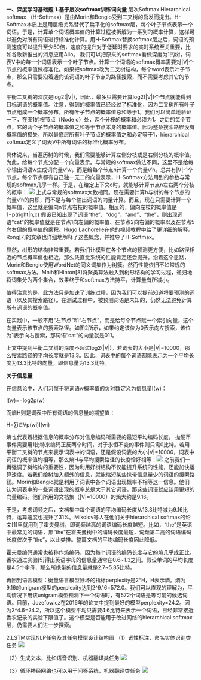 **一、深度学习基础题**
**1.基于层次softmax训练词向量**
层次Softmax
Hierarchical softmax （H-Softmax）是由Morin和Bengio受到二叉树的启发而提出。H-Softmax本质上是用层级关系替代了扁平化的softmax层，每个叶子节点表示一个词语。于是，计算单个词语概率值的计算过程被拆解为一系列的概率计算，这样可以避免对所有词语进行标准化计算。用H-Softmax替换softmax层之后，词语的预测速度可以提升至少50倍，速度的提升对于低延时要求的实时系统至关重要，比如谷歌新推出的消息应用Allo。
我们可以把原来的softmax看做深度为1的树，词表V中的每一个词语表示一个叶子节点。计算一个词语的softmax概率需要对|V|个节点的概率值做标准化。如果把softmax改为二叉树结构，每个word表示叶子节点，那么只需要沿着通向该词语的叶子节点的路径搜索，而不需要考虑其它的节点。

平衡二叉树的深度是log2(|V|)，因此，最多只需要计算log2(|V|)个节点就能得到目标词语的概率值。注意，得到的概率值已经经过了标准化，因为二叉树所有叶子节点组成一个概率分布，所有叶子节点的概率值总和等于1。我们可以简单地验证一下，在图1的根节点（Node o）处，两个分枝的概率和必须为1。之后的每个节点，它的两个子节点的概率值之和等于节点本身的概率值。因为整条搜索路径没有概率值的损失，所以最底层所有叶子节点的概率值之和必定等于1，hierarchical softmax定义了词表V中所有词语的标准化概率分布。

具体说来，当遍历树的时候，我们需要能够计算左侧分枝或是右侧分枝的概率值。为此，给每个节点分配一个向量表示。与常规的softmax做法不同，这里不是给每个输出词语w生成词向量v’w，而是给每个节点n计算一个向量v’n。总共有|V|-1个节点，每个节点都有自己独一无二的向量表示，H-Softmax方法用到的参数与常规的softmax几乎一样。于是，在给定上下文c时，就能够计算节点n左右两个分枝的概率：
![](https://ai-studio-static-online.cdn.bcebos.com/bd98f10e0812411cb437ad4d1665f0f3a6de6b64169e476a97dae99c30c34367)
   上式与常规的softmax大致相同。现在需要计算h与树的每个节点的向量v’n的内积，而不是与每个输出词语的向量计算。而且，现在只需要计算一个概率值，这里就是偏向n节点右枝的概率值。相反的，偏向左枝的概率值是1−p(right|n,c)
   假设已知出现了词语“the”、“dog”、“and”、“the”，则出现词语“cat”的概率值就是在节点1向左偏的概率值、在节点2向右偏的概率以及在节点5向右偏的概率值的乘积。Hugo Lachorelle在他的视频教程中给了更详细的解释。Rong[7]的文章也详细地解释了这些概念，并推导了H-Softmax。

显然，树形的结构非常重要。若我们让模型在各个节点的预测更方便，比如路径相近的节点概率值也相近，那么凭直觉系统的性能肯定还会提升。沿着这个思路，Morin和Bengio使用WordNet的同义词集作为树簇。然而性能依旧不如常规的softmax方法。Mnih和Hinton[8]将聚类算法融入到树形结构的学习过程，递归地将词集分为两个集合，效果终于和softmax方法持平，计算量有所减小。

值得注意的是，此方法只是加速了训练过程，因为我们可以提前知道将要预测的词语（以及其搜索路径）。在测试过程中，被预测词语是未知的，仍然无法避免计算所有词语的概率值。

在实践中，一般不用“左节点”和“右节点”，而是给每个节点赋一个索引向量，这个向量表示该节点的搜索路径。如图2所示，如果约定该位为0表示向左搜索，该位为1表示向右搜索，那词语“cat”的向量就是011。

上文中提到平衡二叉树的深度不超过log2(|V|)。若词表的大小是|V|=10000，那么搜索路径的平均长度就是13.3。因此，词表中的每个词语都能表示为一个平均长度为13.3比特的向量，即信息量为13.3比特。

**关于信息量**

在信息论中，人们习惯于将词语w概率值的负对数定义为信息量I(w)：

I(w)=−log2p(w)

而熵H则是词表中所有词语的信息量的期望值：

H=∑i∈Vp(wi)I(wi)

熵也代表着根据信息的概率分布对信息编码所需要的最短平均编码长度。 抛硬币事件需要用1比特来编码正反两个时间，对于永恒不变的事件则只需0比特。若用平衡二叉树的节点来表示词表中的词语，还是假设词表的大小|V|=10000，词表中词语的概率值均相等，那么熵H与平均搜索路径的长度恰好相等：![](https://ai-studio-static-online.cdn.bcebos.com/8effeeb3c09e4fcb893bf11b7d3706cd49688205461c42d9947f6b73094de982)
之前我们一再强调了树结构的重要性，因为利用好树结构不仅能提升系统的性能，还能加快运算速度。若我们给树加入额外的信息，就能缩短某些携带信息量少的词语的搜索路径。Morin和Bengio就是利用了词表中各个词语出现概率不相等这一信息。他们认为词表中的一些词语出现的概率总是大于其它词语，那这些词语就应该用更短的向量编码。他们所用的文档集（|V|=10000）的熵大约是9.16。

于是，考虑词频之后，文档集中每个词语的平均编码长度从13.3比特减为9.16比特，运算速度也提升了31%。Mikolov等人在他们关于hierarchical softmax的论文[1]里就用到了霍夫曼树，即词频越高的词语编码长度越短。比如，“the”是英语中最常见的词语，那“the”在霍夫曼树中的编码长度最短，词频第二高的词语编码长度仅次于“the”，以此类推。整篇文档的平均编码长度因此降低。

霍夫曼编码通常也被称作熵编码，因为每个词语的编码长度与它的熵几乎成正比。香农通过实验[5]得出英语字母的信息量通常在0.6~1.3之间。假设单词的平均长度是4.5个字母，那么所携带的信息量就是2.7~5.85比特。

再回到语言模型：衡量语言模型好坏的指标perplexity是2^H，H表示熵。熵为9.16的unigram模型的perplexity达到2^9.16=572.0。我们可以直观的理解为，平均情况下用该unigram模型预测下一个词语时，有572个词语是等可能的候选词语。目前，Jozefowicz在2016年的论文中提到最好的模型perplexity=24.2。因为2^4.6=24.2，所以这个模型平均只需要4.6比特来表示一个词语，已经非常接近香农记录的实验下限值了。这个模型是否能用于改进网络的hierarchical softmax层，仍需要人们进一步探索。


2.LSTM实现NLP任务及其任务模型设计结构图
（1）词性标注，命名实体识别类任务
![](https://ai-studio-static-online.cdn.bcebos.com/c6809f3650d1463cad49d272a1a49e541c1afa89f55b4b33abb3f32cd2f7f189)

（2）生成文本，比如语音识别、机器翻译类任务
![](https://ai-studio-static-online.cdn.bcebos.com/80614227077d40a8940160ed5c58e9bd5e2779675bfe4fcd89319ca2e7f58ea7)

（3）循环神经网络也可以用于问答系统，机器翻译类任务
![](https://ai-studio-static-online.cdn.bcebos.com/98aa58ae0ff74272818e6237c5305e25cae780d716b24db286e392fbde8f34cd)







